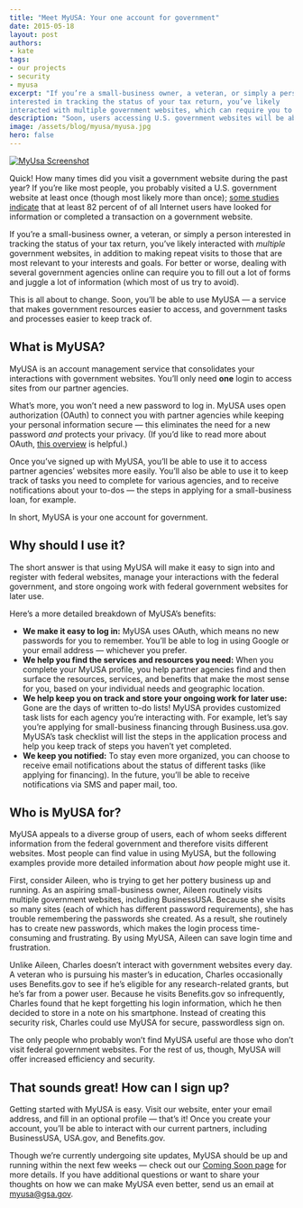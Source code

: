 ```yaml
---
title: "Meet MyUSA: Your one account for government"
date: 2015-05-18
layout: post
authors:
- kate
tags:
- our projects
- security
- myusa
excerpt: "If you’re a small-business owner, a veteran, or simply a person
interested in tracking the status of your tax return, you’ve likely
interacted with multiple government websites, which can require you to fill out a lot of forms and juggle a lot of information. Soon, you’ll be able to use MyUSA — a service that makes government resources easier to access, and government tasks and processes easier to keep track of."
description: "Soon, users accessing U.S. government websites will be able to use MyUSA — a service that makes government resources easier to access, and government tasks and processes easier to keep track of."
image: /assets/blog/myusa/myusa.jpg
hero: false
---
```


[![MyUsa Screenshot]({{site.baseurl}}/assets/blog/myusa/myusa.jpg)](https://my.usa.gov/)


Quick! How many times did you visit a government website during the past
year? If you’re like most people, you probably visited a U.S. government
website at least once (though most likely more than once); [some
studies indicate](http://www.pewinternet.org/2010/04/27/government-online/)
that at least 82 percent of of all Internet users have looked for
information or completed a transaction on a government website.

If you’re a small-business owner, a veteran, or simply a person
interested in tracking the status of your tax return, you’ve likely
interacted with *multiple* government websites, in addition to making
repeat visits to those that are most relevant to your interests and
goals. For better or worse, dealing with several government agencies
online can require you to fill out a lot of forms and juggle a lot of
information (which most of us try to avoid).

This is all about to change. Soon, you’ll be able to use MyUSA — a
service that makes government resources easier to access, and government
tasks and processes easier to keep track of.

## What is MyUSA?

MyUSA is an account management service that consolidates your
interactions with government websites. You’ll only need **one** login to
access sites from our partner agencies.

What’s more, you won’t need a new password to log in. MyUSA uses open
authorization (OAuth) to connect you with partner agencies while keeping
your personal information secure — this eliminates the need for a new
password *and* protects your privacy. (If you’d like to read more about
OAuth, [this overview](http://oauth.net/about/) is helpful.)

Once you’ve signed up with MyUSA, you’ll be able to use it to access
partner agencies’ websites more easily. You’ll also be able to use it to
keep track of tasks you need to complete for various agencies, and to
receive notifications about your to-dos — the steps in applying for a
small-business loan, for example.

In short, MyUSA is your one account for government.

## Why should I use it?

The short answer is that using MyUSA will make it easy to sign into and
register with federal websites, manage your interactions with the
federal government, and store ongoing work with federal government
websites for later use.

Here’s a more detailed breakdown of MyUSA’s benefits:

-   **We make it easy to log in:** MyUSA uses OAuth, which means no new passwords for you to remember. You’ll be able to log in using Google or your email address — whichever you prefer.
-   **We help you find the services and resources you need:** When you complete your MyUSA profile, you help partner agencies find and then surface the resources, services, and benefits that make the most sense for you, based on your individual needs and geographic location.
-   **We help keep you on track and store your ongoing work for later use:** Gone are the days of written to-do lists! MyUSA provides customized task lists for each agency you’re interacting with. For example, let’s say you’re applying for small-business financing through Business.usa.gov. MyUSA’s task checklist will list the steps in the application process and help you keep track of steps you haven’t yet completed.
-   **We keep you notified:** To stay even more organized, you can choose to receive email notifications about the status of different tasks (like applying for financing). In the future, you’ll be able to receive notifications via SMS and paper mail, too.

## Who is MyUSA for?

MyUSA appeals to a diverse group of users, each of whom seeks different
information from the federal government and therefore visits different
websites. Most people can find value in using MyUSA, but the following
examples provide more detailed information about *how* people might use
it.

First, consider Aileen, who is trying to get her pottery business up and
running. As an aspiring small-business owner, Aileen routinely visits
multiple government websites, including BusinessUSA. Because she visits
so many sites (each of which has different password requirements), she
has trouble remembering the passwords she created. As a result, she
routinely has to create new passwords, which makes the login process
time-consuming and frustrating. By using MyUSA, Aileen can save login
time and frustration.

Unlike Aileen, Charles doesn’t interact with government websites every
day. A veteran who is pursuing his master’s in education, Charles
occasionally uses Benefits.gov to see if he’s eligible for any
research-related grants, but he’s far from a power user. Because he
visits Benefits.gov so infrequently, Charles found that he kept
forgetting his login information, which he then decided to store in a
note on his smartphone. Instead of creating this security risk, Charles
could use MyUSA for secure, passwordless sign on.

The only people who probably won’t find MyUSA useful are those who don’t
visit federal government websites. For the rest of us, though, MyUSA
will offer increased efficiency and security.

## That sounds great! How can I sign up?

Getting started with MyUSA is easy. Visit our website, enter your email
address, and fill in an optional profile — that’s it! Once you create
your account, you’ll be able to interact with our current partners,
including BusinessUSA, USA.gov, and Benefits.gov.

Though we’re currently undergoing site updates, MyUSA should be up and
running within the next few weeks — check out our [Coming Soon
page](https://my.usa.gov/) for more details. If you have additional
questions or want to share your thoughts on how we can make MyUSA even
better, send us an email at myusa@gsa.gov.
